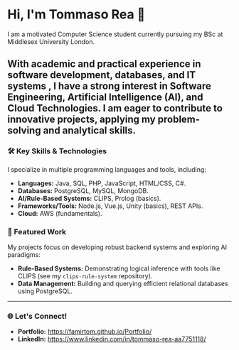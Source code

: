# Hi, I'm Tommaso Rea 👋

I am a motivated Computer Science student currently pursuing my BSc at Middlesex University London.

With academic and practical experience in software development, databases, and IT systems , I have a strong interest in **Software Engineering, Artificial Intelligence (AI), and Cloud Technologies**.
I am eager to contribute to innovative projects, applying my problem-solving and analytical skills.
---

### 🛠️ Key Skills & Technologies

I specialize in multiple programming languages and tools, including:

* **Languages:** Java, SQL, PHP, JavaScript, HTML/CSS, C#.
* **Databases:** PostgreSQL, MySQL, MongoDB.
* **AI/Rule-Based Systems:** CLIPS, Prolog (basics).
* **Frameworks/Tools:** Node.js, Vue.js, Unity (basics), REST APIs.
* **Cloud:** AWS (fundamentals).

### 📂 Featured Work

My projects focus on developing robust backend systems and exploring AI paradigms:

* **Rule-Based Systems:** Demonstrating logical inference with tools like CLIPS (see my `clips-rule-system` repository).
* **Data Management:** Building and querying efficient relational databases using PostgreSQL.

---

### 🌐 Let's Connect!

* **Portfolio:** https://famirtom.github.io/Portfolio/
* **LinkedIn:** https://www.linkedin.com/in/tommaso-rea-aa7751118/
